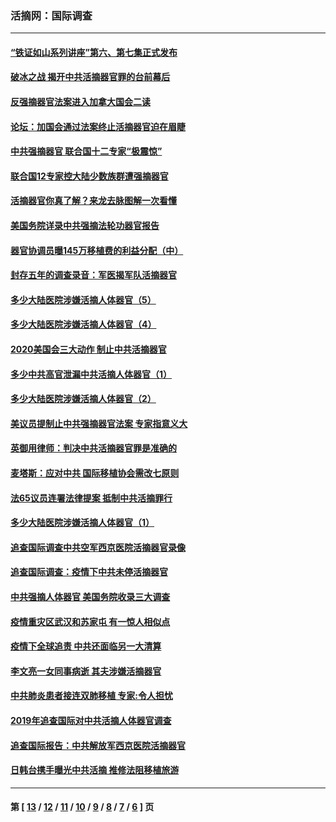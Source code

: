 ### 活摘网：国际调查
---
#### [“铁证如山系列讲座”第六、第七集正式发布](../../pages/nf5947/n13106287.md?08100430) 
#### [破冰之战 揭开中共活摘器官罪的台前幕后](../../pages/nf5947/n13082457.md?08100430) 
#### [反强摘器官法案进入加拿大国会二读](../../pages/nf5947/n13033450.md?08100430) 
#### [论坛：加国会通过法案终止活摘器官迫在眉睫](../../pages/nf5947/n13029839.md?08100430) 
#### [中共强摘器官 联合国十二专家“极震惊”](../../pages/nf5947/n13024313.md?08100430) 
#### [联合国12专家控大陆少数族群遭强摘器官](../../pages/nf5947/n13023877.md?08100430) 
#### [活摘器官你真了解？来龙去脉图解一次看懂](../../pages/nf5947/n13013820.md?08100430) 
#### [美国务院详录中共强摘法轮功器官报告](../../pages/nf5947/n12944519.md?08100430) 
#### [器官协调员曝145万移植费的利益分配（中）](../../pages/nf5947/n12894547.md?08100430) 
#### [封存五年的调查录音：军医揭军队活摘器官](../../pages/nf5947/n12798692.md?08100430) 
#### [多少大陆医院涉嫌活摘人体器官（5）](../../pages/nf5947/n12768383.md?08100430) 
#### [多少大陆医院涉嫌活摘人体器官（4）](../../pages/nf5947/n12664434.md?08100430) 
#### [2020美国会三大动作 制止中共活摘器官](../../pages/nf5947/n12682004.md?08100430) 
#### [多少中共高官泄漏中共活摘人体器官（1）](../../pages/nf5947/n12671234.md?08100430) 
#### [多少大陆医院涉嫌活摘人体器官（2）](../../pages/nf5947/n12655589.md?08100430) 
#### [美议员提制止中共强摘器官法案 专家指意义大](../../pages/nf5947/n12630561.md?08100430) 
#### [英御用律师：判决中共活摘器官罪是准确的](../../pages/nf5947/n12580740.md?08100430) 
#### [麦塔斯：应对中共 国际移植协会需改七原则](../../pages/nf5947/n12514711.md?08100430) 
#### [法65议员连署法律提案 抵制中共活摘罪行](../../pages/nf5947/n12437047.md?08100430) 
#### [多少大陆医院涉嫌活摘人体器官（1）](../../pages/nf5947/n12414284.md?08100430) 
#### [追查国际调查中共空军西京医院活摘器官录像](../../pages/nf5947/n12348837.md?08100430) 
#### [追查国际调查：疫情下中共未停活摘器官](../../pages/nf5947/n12273415.md?08100430) 
#### [中共强摘人体器官 美国务院收录三大调查](../../pages/nf5947/n12181488.md?08100430) 
#### [疫情重灾区武汉和苏家屯 有一惊人相似点](../../pages/nf5947/n12150824.md?08100430) 
#### [疫情下全球追责 中共还面临另一大清算](../../pages/nf5947/n12070397.md?08100430) 
#### [李文亮一女同事病逝 其夫涉嫌活摘器官](../../pages/nf5947/n11957882.md?08100430) 
#### [中共肺炎患者接连双肺移植 专家:令人担忧](../../pages/nf5947/n11945516.md?08100430) 
#### [2019年追查国际对中共活摘人体器官调查](../../pages/nf5947/n11917733.md?08100430) 
#### [追查国际报告：中共解放军西京医院活摘器官](../../pages/nf5947/n11838359.md?08100430) 
#### [日韩台携手曝光中共活摘 推修法阻移植旅游](../../pages/nf5947/n11712046.md?08100430) 

---
#### 第 [ [13](./13.md?08100430) / [12](./12.md?08100430) / [11](./11.md?08100430) / [10](./10.md?08100430) / [9](./9.md?08100430) / [8](./8.md?08100430) / [7](./7.md?08100430) / [6](./6.md?08100430) ] 页
